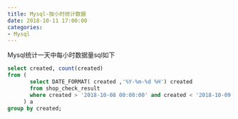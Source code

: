 ```yaml
---
title: Mysql-按小时统计数据
date: 2018-10-11 17:00:00
categories: 
- Mysql
---
```


Mysql统计一天中每小时数据量sql如下
```sql
select created, count(created)
from (
       select DATE_FORMAT( created ,'%Y-%m-%d %H') created 
       from shop_check_result 
       where created > '2018-10-08 00:00:00' and created < '2018-10-09 00:00:00' 
     ) a
group by created;
```
<!--more-->